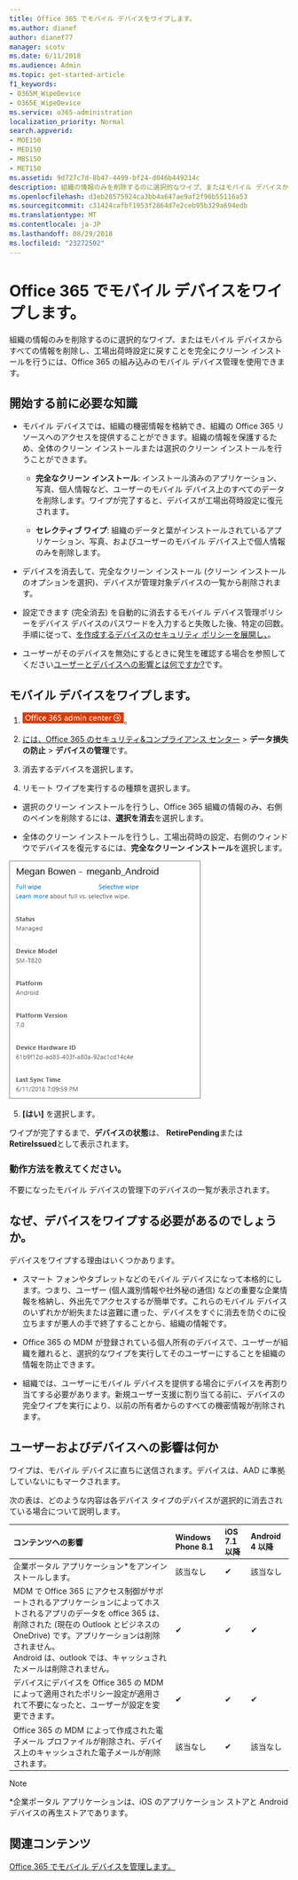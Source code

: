 ```yaml
---
title: Office 365 でモバイル デバイスをワイプします。
ms.author: dianef
author: dianef77
manager: scotv
ms.date: 6/11/2018
ms.audience: Admin
ms.topic: get-started-article
f1_keywords:
- O365M_WipeDevice
- O365E_WipeDevice
ms.service: o365-administration
localization_priority: Normal
search.appverid:
- MOE150
- MED150
- MBS150
- MET150
ms.assetid: 9d727c7d-8b47-4499-bf24-d046b449214c
description: 組織の情報のみを削除するのに選択的なワイプ、またはモバイル デバイスからすべての情報を削除し、工場出荷時設定に戻すことを完全にクリーン インストールを行うには、Office 365 の組み込みのモバイル デバイス管理を使用できます。
ms.openlocfilehash: d3eb28575924ca3bb4a647ae9af2f96b55116a53
ms.sourcegitcommit: c31424cafbf1953f2864d7e2ceb95b329a694edb
ms.translationtype: MT
ms.contentlocale: ja-JP
ms.lasthandoff: 08/29/2018
ms.locfileid: "23272502"
---
```

# <a name="wipe-a-mobile-device-in-office-365"></a>Office 365 でモバイル デバイスをワイプします。
  
組織の情報のみを削除するのに選択的なワイプ、またはモバイル デバイスからすべての情報を削除し、工場出荷時設定に戻すことを完全にクリーン インストールを行うには、Office 365 の組み込みのモバイル デバイス管理を使用できます。
  
## <a name="what-to-know-before-you-begin"></a>開始する前に必要な知識

- モバイル デバイスでは、組織の機密情報を格納でき、組織の Office 365 リソースへのアクセスを提供することができます。組織の情報を保護するため、全体のクリーン インストールまたは選択のクリーン インストールを行うことができます。
    
  - **完全なクリーン インストール**: インストール済みのアプリケーション、写真、個人情報など、ユーザーのモバイル デバイス上のすべてのデータを削除します。ワイプが完了すると、デバイスが工場出荷時設定に復元されます。 
    
  - **セレクティブ ワイプ**: 組織のデータと葉がインストールされているアプリケーション、写真、およびユーザーのモバイル デバイス上で個人情報のみを削除します。 
    
- デバイスを消去して、完全なクリーン インストール (クリーン インストールのオプションを選択)、デバイスが管理対象デバイスの一覧から削除されます。
    
- 設定できます (完全消去) を自動的に消去するモバイル デバイス管理ポリシーをデバイス デバイスのパスワードを入力すると失敗した後、特定の回数。手順に従って、[を作成するデバイスのセキュリティ ポリシーを展開し、](create-device-security-policies.md)。
    
- ユーザーがそのデバイスを無効にするときに発生を確認する場合を参照してください[ユーザーとデバイスへの影響とは何ですか?](wipe-a-mobile-device.md#BKMK_Impact)です。
    
## <a name="wipe-a-mobile-device"></a>モバイル デバイスをワイプします。

1. [![ここをクリックすると、Office 365 の管理ページに移動します。](media/e00ba917-c3fb-4173-b344-43eb5c7eeb15.png)](https://portal.office.com/adminportal/home)。

2. [には、Office 365 のセキュリティ&amp;コンプライアンス センター](https://support.office.com/article/7e696a40-b86b-4a20-afcc-559218b7b1b8) \> **データ損失の防止** \> **デバイスの管理**です。
    
3. 消去するデバイスを選択します。
    
4. リモート ワイプを実行するの種類を選択します。
    
  - 選択のクリーン インストールを行うし、Office 365 組織の情報のみ、右側のペインを削除するには、**選択を消去**を選択します。
    
  - 全体のクリーン インストールを行うし、工場出荷時の設定、右側のウィンドウでデバイスを復元するには、**完全なクリーン インストール**を選択します。
    
![デバイスを選択し、クリーン インストールの種類を選択しています。](media/ac940abe-0c4a-404e-a842-a1ad2af13ce3.png)
  
5. **[はい]** を選択します。 
    
ワイプが完了するまで、**デバイスの状態**は、 **RetirePending**または**RetireIssued**として表示されます。
  
### <a name="how-do-i-know-it-worked"></a>動作方法を教えてください。

不要になったモバイル デバイスの管理下のデバイスの一覧が表示されます。
  
## <a name="why-would-you-want-to-wipe-a-device"></a>なぜ、デバイスをワイプする必要があるのでしょうか。

デバイスをワイプする理由はいくつかあります。
  
- スマート フォンやタブレットなどのモバイル デバイスになって本格的にします。つまり、ユーザー (個人識別情報や社外秘の通信) などの重要な企業情報を格納し、外出先でアクセスするが簡単です。これらのモバイル デバイスのいずれかが紛失または盗難に遭った、デバイスをすぐに消去を防ぐのに役立ちますが悪人の手で終了することから、組織の情報です。
    
- Office 365 の MDM が登録されている個人所有のデバイスで、ユーザーが組織を離れると、選択的なワイプを実行してそのユーザーにすることを組織の情報を防止できます。
    
- 組織では、ユーザーにモバイル デバイスを提供する場合にデバイスを再割り当てする必要があります。新規ユーザー支援に割り当てる前に、デバイスの完全ワイプを実行により、以前の所有者からのすべての機密情報が削除されます。
    
## <a name="whats-the-user-and-device-impact"></a>ユーザーおよびデバイスへの影響は何か

ワイプは、モバイル デバイスに直ちに送信されます。デバイスは、AAD に準拠していないにもマークされます。
  
次の表は、どのような内容は各デバイス タイプのデバイスが選択的に消去されている場合について説明します。
  
|**コンテンツへの影響**|**Windows Phone 8.1**|**iOS 7.1 以降**|**Android 4 以降**|
|:-----|:-----|:-----|:-----|
|企業ポータル アプリケーション\*をアンインストールします。  <br/> |該当なし  <br/> |✔  <br/> |該当なし  <br/> |
|MDM で Office 365 にアクセス制御がサポートされるアプリケーションによってホストされるアプリのデータを office 365 は、削除された (現在の Outlook とビジネスの OneDrive) です。アプリケーションは削除されません。  <br/> Android は、outlook では、キャッシュされたメールは削除されません。  <br/> |✔  <br/> |✔  <br/> |✔  <br/> |
|デバイスにデバイスを Office 365 の MDM によって適用されたポリシー設定が適用されて不要になったと、ユーザーが設定を変更できます。  <br/> |✔  <br/> |✔  <br/> |✔  <br/> |
|Office 365 の MDM によって作成された電子メール プロファイルが削除され、デバイス上のキャッシュされた電子メールが削除されます。  <br/> |該当なし  <br/> |✔  <br/> |該当なし  <br/> |
   
> [!NOTE]
> \*企業ポータル アプリケーションは、iOS のアプリケーション ストアと Android デバイスの再生ストアであります。 
  
## <a name="related-content"></a>関連コンテンツ

[Office 365 でモバイル デバイスを管理します。](set-up-mobile-device-management.md)
  

